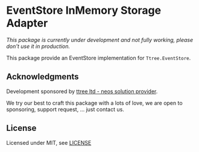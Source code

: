 # EventStore InMemory Storage Adapter

_This package is currently under development and not fully working, please don't use it in production._

This package provide an EventStore implementation for ```Ttree.EventStore```.


Acknowledgments
---------------

Development sponsored by [ttree ltd - neos solution provider](http://ttree.ch).

We try our best to craft this package with a lots of love, we are open to sponsoring, support request, ... just contact us.

License
-------

Licensed under MIT, see [LICENSE](LICENSE)
